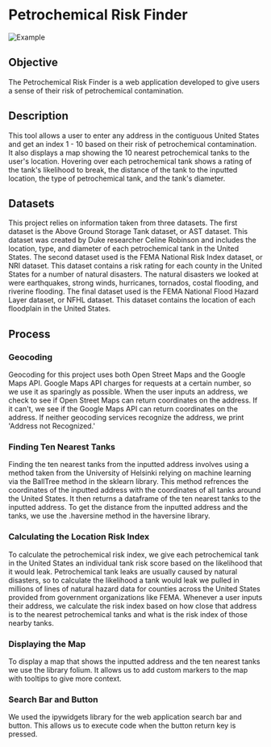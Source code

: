 # Petrochemical Risk Finder

![Example](/risk-index-web-app/image_files/Web_Demo.gif)

## Objective
The Petrochemical Risk Finder is a web application developed to give users a sense of their risk of petrochemical contamination. 

## Description
This tool allows a user to enter any address in the contiguous United States and get an index 1 - 10 based on their risk of petrochemical contamination. It also displays a map showing the 10 nearest petrochemical tanks to the user's location. Hovering over each petrochemical tank shows a rating of the tank's likelihood to break, the distance of the tank to the inputted location, the type of petrochemical tank, and the tank's diameter.

## Datasets
This project relies on information taken from three datasets. The first dataset is the Above Ground Storage Tank dataset, or AST dataset. This dataset was created by Duke researcher Celine Robinson and includes the location, type, and diameter of each petrochemical tank in the United States. The second dataset used is the FEMA National Risk Index dataset, or NRI dataset. This dataset contains a risk rating for each county in the United States for a number of natural disasters. The natural disasters we looked at were earthquakes, strong winds, hurricanes, tornados, costal flooding, and riverine flooding. The final dataset used is the FEMA National Flood Hazard Layer dataset, or NFHL dataset. This dataset contains the location of each floodplain in the United States.

## Process

### Geocoding
Geocoding for this project uses both Open Street Maps and the Google Maps API. Google Maps API charges for requests at a certain number, so we use it as sparingly as possible. When the user inputs an address, we check to see if Open Street Maps can return coordinates on the address. If it can't, we see if the Google Maps API can return coordinates on the address. If neither geocoding services recognize the address, we print 'Address not Recognized.'

### Finding Ten Nearest Tanks
Finding the ten nearest tanks from the inputted address involves using a method taken from the University of Helsinki relying on machine learning via the BallTree method in the sklearn library. This method refrences the coordinates of the inputted address with the coordinates of all tanks around the United States. It then returns a dataframe of the ten nearest tanks to the inputted address. To get the distance from the inputted address and the tanks, we use the .haversine method in the haversine library.

### Calculating the Location Risk Index
To calculate the petrochemical risk index, we give each petrochemical tank in the United States an individual tank risk score based on the likelihood that it would leak. Petrochemical tank leaks are usually caused by natural disasters, so to calculate the likelihood a tank would leak we pulled in millions of lines of natural hazard data for counties across the United States provided from government organizations like FEMA. Whenever a user inputs their address, we calculate the risk index based on how close that address is to the nearest petrochemical tanks and what is the risk index of those nearby tanks.

### Displaying the Map
To display a map that shows the inputted address and the ten nearest tanks we use the library folium. It allows us to add custom markers to the map with tooltips to give more context.

### Search Bar and Button
We used the ipywidgets library for the web application search bar and button. This allows us to execute code when the button return key is pressed.